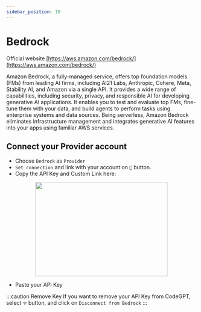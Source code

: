 ```yaml
---
sidebar_position: 10
---
```


# Bedrock

Official website [https://aws.amazon.com/bedrock/](https://aws.amazon.com/bedrock/)

Amazon Bedrock, a fully-managed service, offers top foundation models (FMs) from leading AI firms, including AI21 Labs, Anthropic, Cohere, Meta, Stability AI, and Amazon via a single API. It provides a wide range of capabilities, including security, privacy, and responsible AI for developing generative AI applications. It enables you to test and evaluate top FMs, fine-tune them with your data, and build agents to perform tasks using enterprise systems and data sources. Being serverless, Amazon Bedrock eliminates infrastructure management and integrates generative AI features into your apps using familiar AWS services.

## Connect your Provider account
- Choose `Bedrock` as `Provider`
- `Set connection` and link with your account on `🔑` button.
- Copy the API Key and Custom Link here:
  
<p align="center">
      <img width="350" height="250" src="https://github.com/davila7/code-gpt-docs/assets/37567214/f777df34-a667-4f52-87df-0a3d70dae4d2" />
</p>


- Paste your API Key

:::caution Remove Key
If you want to remove your API Key from CodeGPT, select `ᯤ` button, and click on `Disconnect from Bedrock`
:::


